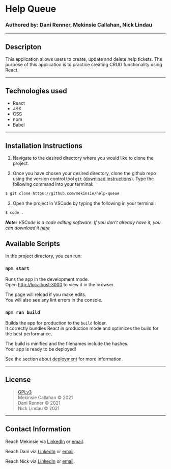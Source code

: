 
# Help Queue

### Authored by: Dani Renner, Mekinsie Callahan, Nick Lindau
* * *
## Descripton

This application allows users to create, update and delete help tickets. The purpose of this application is to practice creating CRUD functionality using React.
* * *
## Technologies used

* React
* JSX
* CSS
* npm
* Babel

* * *
## Installation Instructions
1. Navigate to the desired directory where you would like to clone the project.

2. Once you have chosen your desired directory, clone the github repo using the version control tool `git` (<a href="https://www.learnhowtoprogram.com/introduction-to-programming/getting-started-with-intro-to-programming/git-and-github">download instructions</a>). Type the following command into your terminal:
```bash
$ git clone https://github.com/mekinsie/help-queue
```
3. Open the project in VSCode by typing the following in your terminal:

``` bash
$ code .
```
_**Note:** VSCode is a code editing software. If you don't already have it, you can download it <a href="https://code.visualstudio.com/">here</a>_

## Available Scripts

In the project directory, you can run:

### `npm start`

Runs the app in the development mode.\
Open [http://localhost:3000](http://localhost:3000) to view it in the browser.

The page will reload if you make edits.\
You will also see any lint errors in the console.

### `npm run build`

Builds the app for production to the `build` folder.\
It correctly bundles React in production mode and optimizes the build for the best performance.

The build is minified and the filenames include the hashes.\
Your app is ready to be deployed!

See the section about [deployment](https://facebook.github.io/create-react-app/docs/deployment) for more information.

* * *
## License
> [GPLv3](https://choosealicense.com/licenses/gpl-3.0/)\
> Mekinsie Callahan &copy; 2021  
> Dani Renner &copy; 2021  
> Nick Lindau &copy; 2021  

* * *

## Contact Information

Reach Mekinsie via <a href="https://www.linkedin.com/in/mekinsie/" target="_blank">LinkedIn</a> or <a href="mailto:mekinsie.aja@gmail.com" target="_blank">email</a></li>.  

Reach Dani via <a href="https://www.linkedin.com/in/dani-renner/" target="_blank">LinkedIn</a> or <a href="mailto:danijrenner@gmail.com" target="_blank">email</a></li>.  

Reach Nick via <a href="https://www.linkedin.com/in/nicholaslindau/" target="_blank">LinkedIn</a> or <a href="mailto:nicholaithegreat@gmail.com" target="_blank">email</a></li>.  

